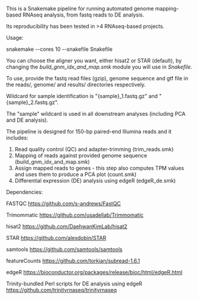 This is a Snakemake pipeline for running automated genome mapping-based RNAseq analysis, from fastq reads to DE analysis.

Its reproducibility has been tested in >4 RNAseq-based projects.

Usage:

snakemake --cores 10 --snakefile Snakefile

You can choose the aligner you want, either hisat2 or STAR (default), by changing the _build_gnm_idx_and_map.smk_ module you will use in _Snakefile_. 

To use, provide the fastq read files (gzip), genome sequence and gtf file in the reads/, genome/ and results/ directories respectively.

Wildcard for sample identification is "{sample}_1.fastq.gz" and "{sample}_2.fastq.gz". 

The "sample" wildcard is used in all downstream analyses (including PCA and DE analysis).

The pipeline is designed for 150-bp paired-end Illumina reads and it includes:

1. Read quality control (QC) and adapter-trimming (trim_reads.smk)
2. Mapping of reads against provided genome sequence (build_gnm_idx_and_map.smk)
3. Assign mapped reads to genes - this step also computes TPM values and uses them to produce a PCA plot (count.smk)
4. Differential expression (DE) analysis using edgeR (edgeR_de.smk)

Dependencies:

FASTQC
https://github.com/s-andrews/FastQC

Trimommatic
https://github.com/usadellab/Trimmomatic

hisat2
https://github.com/DaehwanKimLab/hisat2

STAR
https://github.com/alexdobin/STAR

samtools
https://github.com/samtools/samtools

featureCounts
https://github.com/torkian/subread-1.6.1

edgeR
https://bioconductor.org/packages/release/bioc/html/edgeR.html

Trinity-bundled Perl scripts for DE analysis using edgeR
https://github.com/trinityrnaseq/trinityrnaseq

